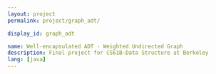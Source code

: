 ```yaml
---
layout: project
permalink: project/graph_adt/

display_id: graph_adt

name: Well-encapsulated ADT - Weighted Undirected Graph
description: Final project for CS61B-Data Structure at Berkeley
lang: [java]
---
```

